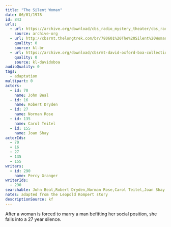 ```yaml
---
title: "The Silent Woman"
date: 06/01/1978
id: 843
urls: 
  - url: https://archive.org/download/cbs_radio_mystery_theater/cbs_radio_mystery_theater-0801-0850.zip/cbs_radio_mystery_theater-0801-0850%2Fcbsrmt_0843_the_silent_woman.mp3
    source: archive-org
  - url: http://cbsrmt.thelongtrek.com/br/780601%20The%20Silent%20Woman%20-%20WBBM.mp3
    quality: 0
    source: kl-br
  - url: https://archive.org/download/cbsrmt-david-oxford-boa-collection/CBSRMT-780601-0843-The-Silent-Woman-(128-48)_WBBM-JE-{BoA}.mp3
    quality: 0
    source: kl-davidoboa
audioQuality: 0
tags: 
  - adaptation
multipart: 0
actors:  
  - id: 70
    name: John Beal  
  - id: 16
    name: Robert Dryden  
  - id: 27
    name: Norman Rose  
  - id: 135
    name: Carol Teitel  
  - id: 155
    name: Joan Shay
actorIds:  
  - 70  
  - 16  
  - 27  
  - 135  
  - 155
writers:  
  - id: 290
    name: Percy Granger
writerIds:  
  - 290
searchable: John Beal,Robert Dryden,Norman Rose,Carol Teitel,Joan Shay Percy Granger
notes: adapted from the Leopold Kompert story
descriptionSource: kf
---
```

After a woman is forced to marry a man befitting her social position, she falls into a 27 year silence.